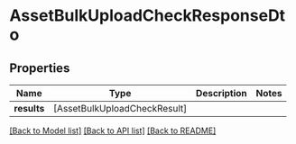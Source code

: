 # AssetBulkUploadCheckResponseDto

## Properties
Name | Type | Description | Notes
------------ | ------------- | ------------- | -------------
**results** | [AssetBulkUploadCheckResult] |  | 

[[Back to Model list]](../README.md#documentation-for-models) [[Back to API list]](../README.md#documentation-for-api-endpoints) [[Back to README]](../README.md)


